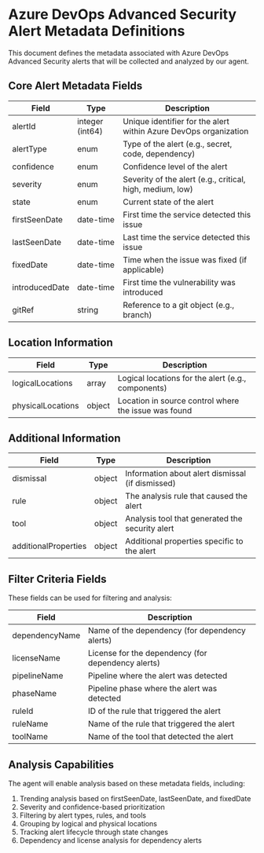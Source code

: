 # Azure DevOps Advanced Security Alert Metadata Definitions

This document defines the metadata associated with Azure DevOps Advanced Security alerts that will be collected and analyzed by our agent.

## Core Alert Metadata Fields

| Field | Type | Description |
|-------|------|-------------|
| alertId | integer (int64) | Unique identifier for the alert within Azure DevOps organization |
| alertType | enum | Type of the alert (e.g., secret, code, dependency) |
| confidence | enum | Confidence level of the alert |
| severity | enum | Severity of the alert (e.g., critical, high, medium, low) |
| state | enum | Current state of the alert |
| firstSeenDate | date-time | First time the service detected this issue |
| lastSeenDate | date-time | Last time the service detected this issue |
| fixedDate | date-time | Time when the issue was fixed (if applicable) |
| introducedDate | date-time | First time the vulnerability was introduced |
| gitRef | string | Reference to a git object (e.g., branch) |

## Location Information

| Field | Type | Description |
|-------|------|-------------|
| logicalLocations | array | Logical locations for the alert (e.g., components) |
| physicalLocations | object | Location in source control where the issue was found |

## Additional Information

| Field | Type | Description |
|-------|------|-------------|
| dismissal | object | Information about alert dismissal (if dismissed) |
| rule | object | The analysis rule that caused the alert |
| tool | object | Analysis tool that generated the security alert |
| additionalProperties | object | Additional properties specific to the alert |

## Filter Criteria Fields
These fields can be used for filtering and analysis:

| Field | Description |
|-------|-------------|
| dependencyName | Name of the dependency (for dependency alerts) |
| licenseName | License for the dependency (for dependency alerts) |
| pipelineName | Pipeline where the alert was detected |
| phaseName | Pipeline phase where the alert was detected |
| ruleId | ID of the rule that triggered the alert |
| ruleName | Name of the rule that triggered the alert |
| toolName | Name of the tool that detected the alert |

## Analysis Capabilities
The agent will enable analysis based on these metadata fields, including:

1. Trending analysis based on firstSeenDate, lastSeenDate, and fixedDate
2. Severity and confidence-based prioritization
3. Filtering by alert types, rules, and tools
4. Grouping by logical and physical locations
5. Tracking alert lifecycle through state changes
6. Dependency and license analysis for dependency alerts
